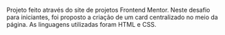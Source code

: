 Projeto feito através do site de projetos Frontend Mentor.
Neste desafio para iniciantes, foi proposto a criação de um card centralizado no meio da página.
As linguagens utilizadas foram HTML e CSS.
